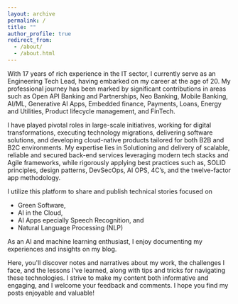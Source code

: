 ```yaml
---
layout: archive
permalink: /
title: ""
author_profile: true
redirect_from: 
  - /about/
  - /about.html
---
```


<!-- ![screenshot](/images/aboutme/profile.jpeg) -->
  <!-- <a href="https://github.com/uday160386"><i class="fab fa-fw fa-github icon-pad-right" aria-hidden="true" style="font-size:25px"></i></a>
  <a href="https://www.linkedin.com/in/bkvudaykumar/"><i class="fab fa-fw fa-linkedin icon-pad-right" aria-hidden="true" style="font-size:25px"></i></a>
  <a href="https://www.instagram.com/vukclicks/"><i class="fab fa-fw fa-instagram icon-pad-right" aria-hidden="true" style="font-size:25px"></i></a> -->


With 17 years of rich experience in the IT sector, I currently serve as an Engineering Tech Lead, having embarked on my career at the age of 20. My professional journey has been marked by significant contributions in areas such as Open API Banking and Partnerships, Neo Banking, Mobile Banking, AI/ML, Generative AI Apps, Embedded finance,  Payments, Loans, Energy and Utilities, Product lifecycle management, and FinTech. 

I have played pivotal roles in large-scale initiatives, working for digital transformations, executing technology migrations, delivering software solutions, and developing cloud-native products tailored for both B2B and B2C environments. My expertise lies in Solutioning and delivery of scalable, reliable and secured back-end services leveraging modern tech stacks and Agile frameworks, while rigorously applying best practices such as, SOLID principles, design patterns, DevSecOps, AI OPS, 4C’s, and the twelve-factor app methodology.

I utilize this platform to share and publish technical stories focused on 
  - Green Software, 
  - AI in the Cloud, 
  - AI Apps epecially Speech Recognition, and 
  - Natural Language Processing (NLP)
   
As an AI and machine learning enthusiast, I enjoy documenting my experiences and insights on my blog. 

 Here, you'll discover notes and narratives about my work, the challenges I face, and the lessons I've learned, along with tips and tricks for navigating these technologies. I strive to make my content both informative and engaging, and I welcome your feedback and comments. I hope you find my posts enjoyable and valuable!


[Github]: https://github.com/uday160386/
[LinkedIn]: https://www.linkedin.com/in/bkvudaykumar/
[Instagram]: https://www.instagram.com/vukclicks/
[VUKCLICKS]: http://www.vukclicks.com
[VUK-Travels]: https://www.vukclicks.com/public/pages/portfolio/travel/travel.html

